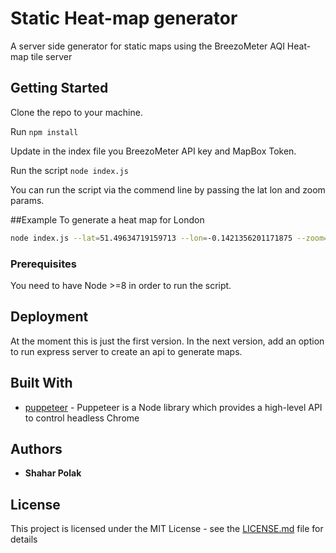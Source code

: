 # Static Heat-map generator

A server side generator for static maps using the BreezoMeter AQI Heat-map tile server  

## Getting Started

Clone the repo to your machine.

Run `npm install`

Update in the index file you BreezoMeter API key and MapBox Token.

Run the script `node index.js`

You can run the script via the commend line by passing the lat lon and zoom params.

##Example
To generate a heat map for London
```bash
node index.js --lat=51.49634719159713 --lon=-0.1421356201171875 --zoom=8
```

### Prerequisites

You need to have Node >=8 in order to run the script.


## Deployment

At the moment this is just the first version.
In  the next version, add an option to run express server to create an api to generate maps.

## Built With

* [puppeteer](https://github.com/GoogleChrome/puppeteer) - Puppeteer is a Node library which provides a high-level API to control headless Chrome

## Authors

* **Shahar Polak** 
## License

This project is licensed under the MIT License - see the [LICENSE.md](LICENSE.md) file for details
